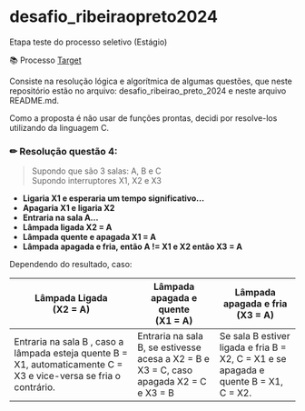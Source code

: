 # desafio_ribeiraopreto2024
Etapa teste do processo seletivo (Estágio)

📚 Processo [Target](https://www.targetsistemas.com.br/sobre)

Consiste na resolução lógica e algorítmica de algumas questões, que neste repositório estão no arquivo: desafio_ribeirao_preto_2024 e neste arquivo README.md.

Como a proposta é não usar de funções prontas, decidi por resolve-los utilizando da linguagem C.

### ✏ Resolução questão 4:

>Supondo que são 3 salas: A, B e C<br>
>Supondo interruptores X1, X2 e X3

- **Ligaria X1 e esperaria um tempo significativo...**
- **Apagaria X1 e ligaria X2**
- **Entraria na sala A...**
- **Lâmpada  ligada X2 = A**
- **Lâmpada quente e apagada X1 = A**
- **Lâmpada apagada e fria, então A != X1 e X2 então X3 = A**

Dependendo do resultado, caso:<br>

|Lâmpada Ligada<br>(X2 = A)|Lâmpada apagada e quente<br>(X1 = A)|Lâmpada apagada e fria<br>(X3 = A)|
|-----|----|----|
|Entraria na sala B , caso a lâmpada esteja quente B = X1, automaticamente C = X3 e vice-versa se fria o contrário.<br>|Entraria na sala B, se estivesse acesa a X2 = B e X3 = C, caso apagada X2 = C e X3 = B|Se sala B estiver ligada e fria B = X2, C = X1 e se apagada e quente B = X1, C = X2.|

